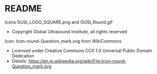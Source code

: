 # README

Icons GUSI_LOGO_SQUARE.png and GUSI_Round.gif
- Copyright Global Ultrasound Institute, all rights reserved


Icon: Icon-round-Question_mark.svg from WikiCommons 
- Licensed under Creative Commons CC0 1.0 Universal Public Domain Dedication
- Details: https://en.m.wikipedia.org/wiki/File:Icon-round-Question_mark.svg
